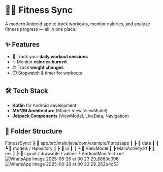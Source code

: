 # 🏋️‍♂️ Fitness Sync  
A modern Android app to track workouts, monitor calories, and analyze fitness progress — all in one place.
## ✨ Features
- 🏃 Track your **daily workout sessions**  
- 🔥 Monitor **calories burned**  
- ⚖️ Track **weight changes**  
- ⏱️ Stopwatch & timer for workouts

## 🛠 Tech Stack
- **Kotlin** for Android development  
- **MVVM Architecture** (Model-View-ViewModel)  
- **Jetpack Components** (ViewModel, LiveData, Navigation)

## 📂 Folder Structure
FitnessSync/
 ┣ 📂 app/src/main/java/com/example/fitnessapp
 ┃ ┣ 📂 data
 ┃ ┃ ┗ 📂 models / repository
 ┃ ┣ 📂 ui
 ┃ ┃ ┗ 📂 ViewModel
 ┃ ┣ MainActivity.kt
 ┣ 📂 res
 ┃ ┣ 📂 layout / drawable / values
 ┗ AndroidManifest.xml
![WhatsApp Image 2025-08-26 at 00 23 29_6883c396](https://github.com/user-attachments/assets/9f87ef3b-2da0-47e4-8acc-b7edbb8a3c5a)
![WhatsApp Image 2025-08-26 at 00 23 29_262b4c53](https://github.com/user-attachments/assets/3a6701c7-8dbe-4331-b5af-2f84548963a7)

